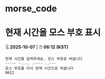 # morse_code
# 현재 시간을 모스 부호 표시
<!-- MORSE_TIME_START -->
🗓️ **2025-10-07** | ⏰ **06:12 (KST)**

```
현재 시간을 입력하세요. 모스 부호로 바꿉니다
----- -.... .---- ..---
모스 부호를 다시 현재 시간으로 바꿉니다
0612
```
<!-- MORSE_TIME_END -->
